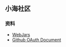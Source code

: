 ## 小海社区

### 资料
- [WebJars](https://www.webjars.org/)
- [Github OAuth Document](https://developer.github.com/apps/building-oauth-apps/creating-an-oauth-app/)